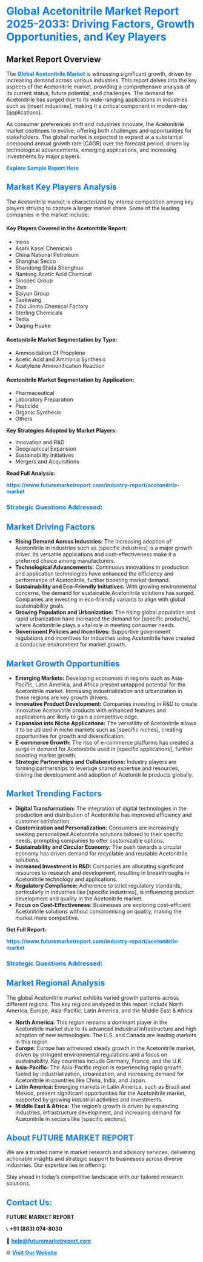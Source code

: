 <h1 style="color: #007BFF;">Global Acetonitrile Market Report 2025-2033: Driving Factors, Growth Opportunities, and Key Players</h1>

<section id="overview">
<h2>Market Report Overview</h2>
<p>The <a href="https://www.futuremarketreport.com/industry-report/acetonitrile-market" style="color: #007BFF; text-decoration: none;"><strong>Global Acetonitrile Market</strong></a> is witnessing significant growth, driven by increasing demand across various industries. This report delves into the key aspects of the Acetonitrile market, providing a comprehensive analysis of its current status, future potential, and challenges. The demand for Acetonitrile has surged due to its wide-ranging applications in industries such as [insert industries], making it a critical component in modern-day [applications].</p>
<p>As consumer preferences shift and industries innovate, the Acetonitrile market continues to evolve, offering both challenges and opportunities for stakeholders. The global market is expected to expand at a substantial compound annual growth rate (CAGR) over the forecast period, driven by technological advancements, emerging applications, and increasing investments by major players.</p>
</section>

<section id="overview">
<p><a href="https://www.futuremarketreport.com/request-sample/reportId=30586" style="color: #007BFF; text-decoration: none;"><strong>Explore Sample Report Here</strong></a></p>
</section>

<section id="key-players">
<h2 style="color: #007BFF;">Market Key Players Analysis</h2>
<p>The Acetonitrile market is characterized by intense competition among key players striving to capture a larger market share. Some of the leading companies in the market include:</p>
<h4>Key Players Covered in the Acetonitrile Report:</h4>
<ul><li>Ineos</li><li>Asahi Kasel Chemicals</li><li>China National Petroleum</li><li>Shanghai Secco</li><li>Shandong Shida Shenghua</li><li>Nantong Acetic Acid Chemical</li><li>Sinopec Group</li><li>Dsm</li><li>Baiyun Group</li><li>Taekwang</li><li>Zibo Jinma Chemical Factory</li><li>Sterling Chemicals</li><li>Tedia</li><li>Daqing Huake</li></ul>
<h4>Acetonitrile Market Segmentation by Type:</h4>
<ul><li>Ammoxidation Of Propylene</li><li>Acetic Acid and Ammonia Synthesis</li><li>Acetylene Ammonification Reaction</li></ul>

<h4>Acetonitrile Market Segmentation by Application:</h4>
<ul><li>Pharmaceutical</li><li>Laboratory Preparation</li><li>Pesticide</li><li>Organic Synthesis</li><li>Others</li></ul>
<p><strong>Key Strategies Adopted by Market Players:</strong></p>
<ul>
<li>Innovation and R&D</li>
<li>Geographical Expansion</li>
<li>Sustainability Initiatives</li>
<li>Mergers and Acquisitions</li>
</ul>
</section>

<section>
<p><strong>Read Full Analysis: </strong></p><a href="https://www.futuremarketreport.com/industry-report/acetonitrile-market" style="color: #007BFF; text-decoration: none;"><strong>https://www.futuremarketreport.com/industry-report/acetonitrile-market</strong></a>
<h3 style="color: #007BFF;">Strategic Questions Addressed:</h3>
</section>

<section id="driving-factors">
<h2 style="color: #007BFF;">Market Driving Factors</h2>
<ul>
<li><strong>Rising Demand Across Industries:</strong> The increasing adoption of Acetonitrile in industries such as [specific industries] is a major growth driver. Its versatile applications and cost-effectiveness make it a preferred choice among manufacturers.</li>
<li><strong>Technological Advancements:</strong> Continuous innovations in production and application technologies have enhanced the efficiency and performance of Acetonitrile, further boosting market demand.</li>
<li><strong>Sustainability and Eco-Friendly Initiatives:</strong> With growing environmental concerns, the demand for sustainable Acetonitrile solutions has surged. Companies are investing in eco-friendly variants to align with global sustainability goals.</li>
<li><strong>Growing Population and Urbanization:</strong> The rising global population and rapid urbanization have increased the demand for [specific products], where Acetonitrile plays a vital role in meeting consumer needs.</li>
<li><strong>Government Policies and Incentives:</strong> Supportive government regulations and incentives for industries using Acetonitrile have created a conducive environment for market growth.</li>
</ul>
</section>

<section id="growth-opportunities">
<h2 style="color: #007BFF;">Market Growth Opportunities</h2>
<ul>
<li><strong>Emerging Markets:</strong> Developing economies in regions such as Asia-Pacific, Latin America, and Africa present untapped potential for the Acetonitrile market. Increasing industrialization and urbanization in these regions are key growth drivers.</li>
<li><strong>Innovative Product Development:</strong> Companies investing in R&D to create innovative Acetonitrile products with enhanced features and applications are likely to gain a competitive edge.</li>
<li><strong>Expansion into Niche Applications:</strong> The versatility of Acetonitrile allows it to be utilized in niche markets such as [specific niches], creating opportunities for growth and diversification.</li>
<li><strong>E-commerce Growth:</strong> The rise of e-commerce platforms has created a surge in demand for Acetonitrile used in [specific applications], further boosting market growth.</li>
<li><strong>Strategic Partnerships and Collaborations:</strong> Industry players are forming partnerships to leverage shared expertise and resources, driving the development and adoption of Acetonitrile products globally.</li>
</ul>
</section>

<section id="trending-factors">
<h2 style="color: #007BFF;">Market Trending Factors</h2>
<ul>
<li><strong>Digital Transformation:</strong> The integration of digital technologies in the production and distribution of Acetonitrile has improved efficiency and customer satisfaction.</li>
<li><strong>Customization and Personalization:</strong> Consumers are increasingly seeking personalized Acetonitrile solutions tailored to their specific needs, prompting companies to offer customizable options.</li>
<li><strong>Sustainability and Circular Economy:</strong> The push towards a circular economy has driven demand for recyclable and reusable Acetonitrile solutions.</li>
<li><strong>Increased Investment in R&D:</strong> Companies are allocating significant resources to research and development, resulting in breakthroughs in Acetonitrile technology and applications.</li>
<li><strong>Regulatory Compliance:</strong> Adherence to strict regulatory standards, particularly in industries like [specific industries], is influencing product development and quality in the Acetonitrile market.</li>
<li><strong>Focus on Cost-Effectiveness:</strong> Businesses are exploring cost-efficient Acetonitrile solutions without compromising on quality, making the market more competitive.</li>
</ul>
</section>

<section>
<p><strong>Get Full Report: </strong></p><a href="https://www.futuremarketreport.com/industry-report/acetonitrile-market" style="color: #007BFF; text-decoration: none;"><strong>https://www.futuremarketreport.com/industry-report/acetonitrile-market</strong></a>
<h3 style="color: #007BFF;">Strategic Questions Addressed:</h3>
</section>


<section id="regional-analysis">
<h2 style="color: #007BFF;">Market Regional Analysis</h2>
<p>The global Acetonitrile market exhibits varied growth patterns across different regions. The key regions analyzed in this report include North America, Europe, Asia-Pacific, Latin America, and the Middle East & Africa:</p>
<ul>
<li><strong>North America:</strong> This region remains a dominant player in the Acetonitrile market due to its advanced industrial infrastructure and high adoption of new technologies. The U.S. and Canada are leading markets in this region.</li>
<li><strong>Europe:</strong> Europe has witnessed steady growth in the Acetonitrile market, driven by stringent environmental regulations and a focus on sustainability. Key countries include Germany, France, and the U.K.</li>
<li><strong>Asia-Pacific:</strong> The Asia-Pacific region is experiencing rapid growth, fueled by industrialization, urbanization, and increasing demand for Acetonitrile in countries like China, India, and Japan.</li>
<li><strong>Latin America:</strong> Emerging markets in Latin America, such as Brazil and Mexico, present significant opportunities for the Acetonitrile market, supported by growing industrial activities and investments.</li>
<li><strong>Middle East & Africa:</strong> The region’s growth is driven by expanding industries, infrastructure development, and increasing demand for Acetonitrile in sectors like [specific sectors].</li>
</ul>
</section>

<footer>
<h2 style="color: #007BFF;">About FUTURE MARKET REPORT</h2>
<p>We are a trusted name in market research and advisory services, delivering actionable insights and strategic support to businesses across diverse industries. Our expertise lies in offering:</p>

<p>Stay ahead in today’s competitive landscape with our tailored research solutions.</p>

<h2 style="color: #007BFF;">Contact Us:</h2>
<p><strong>FUTURE MARKET REPORT</strong></p>
<p>📞 <strong>+91 (883) 074-8030</strong></p>
<p>📧 <strong><a href="mailto:help@futuremarketreport.com" style="color: #007BFF;">help@futuremarketreport.com</a></strong></p>
<p>🌐 <strong><a href="https://www.futuremarketreport.com/" style="color: #007BFF;">Visit Our Website</a></strong></p>
</footer>